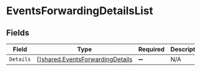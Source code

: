 # EventsForwardingDetailsList


## Fields

| Field                                                                              | Type                                                                               | Required                                                                           | Description                                                                        |
| ---------------------------------------------------------------------------------- | ---------------------------------------------------------------------------------- | ---------------------------------------------------------------------------------- | ---------------------------------------------------------------------------------- |
| `Details`                                                                          | [][shared.EventsForwardingDetails](../../models/shared/eventsforwardingdetails.md) | :heavy_minus_sign:                                                                 | N/A                                                                                |